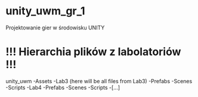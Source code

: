 # unity_uwm_gr_1
Projektowanie gier w środowisku UNITY

# !!! Hierarchia plików z labolatoriów !!!

unity_uwm
	-Assets
		-Lab3 (here will be all files from Lab3)
			-Prefabs
			-Scenes
			-Scripts
		-Lab4
			-Prefabs
			-Scenes
			-Scripts
		-[...]

